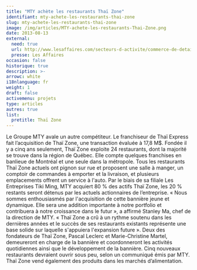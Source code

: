 ```yaml
---
title: "MTY achète les restaurants Thaï Zone"
identifiant: mty-achete-les-restaurants-thai-zone
slug: mty-achete-les-restaurants-thai-zone
image: /img/articles/MTY-achete-les-restaurants-Thai-Zone.png
date: 2013-08-13
external:
  need: true
  url: http://www.lesaffaires.com/secteurs-d-activite/commerce-de-detail/mty-achete-les-restaurants-thai-zone/560462
  presse: Les Affaires
occasion: false
historique: true
description: >-
arrowc: white
i18nlanguage: fr
weight: 1
draft: false
activemenu: projets
type: articles
autres: true
list:
  pretitle: Thaï Zone
---
```

Le Groupe MTY avale un autre compétiteur. Le franchiseur de Thaï Express fait l’acquisition de Thaï Zone, une transaction évaluée à 17,8 M$. Fondée il y a cinq ans seulement, Thaï Zone exploite 24 restaurants, dont la majorité se trouve dans la région de Québec. Elle compte quelques franchises en banlieue de Montréal et une seule dans la métropole. Tous les restaurants Thaï Zone actuels ont pignon sur rue et proposent une salle à manger, un comptoir de commandes à emporter et la livraison, et plusieurs emplacements offrent un service à l'auto. Par le biais de sa filiale Les Entreprises Tiki Ming, MTY acquiert 80 % des actifs Thaï Zone, les 20 % restants seront détenus par les actuels actionnaires de l’entreprise. « Nous sommes enthousiasmés par l'acquisition de cette bannière jeune et dynamique. Elle sera une addition importante à notre portfolio et contribuera à notre croissance dans le futur », a affirmé Stanley Ma, chef de la direction de MTY. « Thaï Zone a crû à un rythme soutenu dans les dernières années et le succès de ses restaurants existants représente une base solide sur laquelle s'appuiera l'expansion future ». Deux des fondateurs de Thaï Zone, Pascal Leclerc et Marie-Christine Martel, demeureront en charge de la bannière et coordonneront les activités quotidiennes ainsi que le développement de la bannière. Cinq nouveaux restaurants devraient ouvrir sous peu, selon un communiqué émis par MTY. Thaï Zone vend également des produits dans les marchés d’alimentation.

